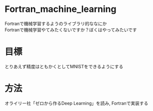 # Fortran_machine_learning
 Fortranで機械学習するようのライブラリ的ななにか  
 Fortranで機械学習やてみたくないですか？ぼくはやってみたいです

# 目標
とりあえず精度はともかくとしてMNISTをできるようにする

# 方法
オライリー社「ゼロから作るDeep Learning」を読み, Fortranで実装する